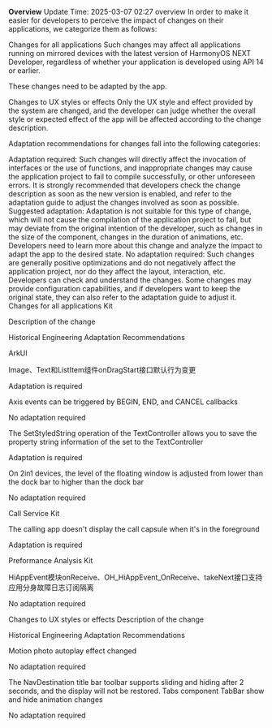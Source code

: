 **Overview**
Update Time: 2025-03-07 02:27
overview
In order to make it easier for developers to perceive the impact of changes on their applications, we categorize them as follows:

Changes for all applications
Such changes may affect all applications running on mirrored devices with the latest version of HarmonyOS NEXT Developer, regardless of whether your application is developed using API 14 or earlier.

These changes need to be adapted by the app.

Changes to UX styles or effects
Only the UX style and effect provided by the system are changed, and the developer can judge whether the overall style or expected effect of the app will be affected according to the change description.

Adaptation recommendations for changes fall into the following categories:

Adaptation required: Such changes will directly affect the invocation of interfaces or the use of functions, and inappropriate changes may cause the application project to fail to compile successfully, or other unforeseen errors. It is strongly recommended that developers check the change description as soon as the new version is enabled, and refer to the adaptation guide to adjust the changes involved as soon as possible.
Suggested adaptation: Adaptation is not suitable for this type of change, which will not cause the compilation of the application project to fail, but may deviate from the original intention of the developer, such as changes in the size of the component, changes in the duration of animations, etc. Developers need to learn more about this change and analyze the impact to adapt the app to the desired state.
No adaptation required: Such changes are generally positive optimizations and do not negatively affect the application project, nor do they affect the layout, interaction, etc. Developers can check and understand the changes. Some changes may provide configuration capabilities, and if developers want to keep the original state, they can also refer to the adaptation guide to adjust it.
Changes for all applications
Kit

Description of the change

Historical Engineering Adaptation Recommendations

ArkUI

Image、Text和ListItem组件onDragStart接口默认行为变更

Adaptation is required

Axis events can be triggered by BEGIN, END, and CANCEL callbacks

No adaptation required

The SetStyledString operation of the TextController allows you to save the property string information of the set to the TextController

Adaptation is required

On 2in1 devices, the level of the floating window is adjusted from lower than the dock bar to higher than the dock bar

No adaptation required

Call Service Kit

The calling app doesn't display the call capsule when it's in the foreground

Adaptation is required

Preformance Analysis Kit

HiAppEvent模块onReceive、OH_HiAppEvent_OnReceive、takeNext接口支持应用分身故障日志订阅隔离

No adaptation required

Changes to UX styles or effects
Description of the change

Historical Engineering Adaptation Recommendations

Motion photo autoplay effect changed

No adaptation required

The NavDestination title bar toolbar supports sliding and hiding after 2 seconds, and the display will not be restored. Tabs component TabBar show and hide animation changes

No adaptation required
